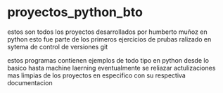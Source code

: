 # proyectos_python_bto
estos son todos los proyectos desarrollados por humberto muñoz en python 
esto fue parte de los primeros ejercicios de prubas ralizado en sytema de control de versiones git 

estos programas contienen ejemplos de todo tipo en python desde lo basico hasta machine laerning 
eventualmente se reliazar actulizaciones mas limpias de los proyectos en especifico con su respectiva documentacion 
